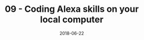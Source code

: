 ---
date: 2018-06-22
title: 09 - Coding Alexa skills on your local computer
video_id: N_m07M3_Aas
description: Setting up and coding Alexa Skills on your local computer.
categories:
  - Amazon-Alexa
resources:
  - name: Source code
    link: https://github.com/skilltemplates/
  - name: Dabble Lab
    link: https://dabblelab.com
type: Video
set: alexa-development-101
set_order: 9
---